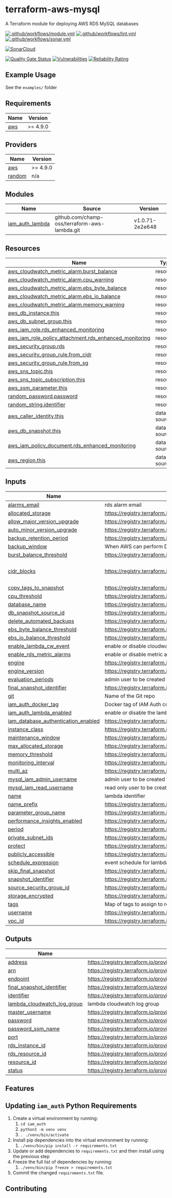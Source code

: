# terraform-aws-mysql

A Terraform module for deploying AWS RDS MySQL databases

[![.github/workflows/module.yml](https://github.com/champ-oss/terraform-aws-mysql/actions/workflows/module.yml/badge.svg?branch=main)](https://github.com/champ-oss/terraform-aws-mysql/actions/workflows/module.yml)
[![.github/workflows/lint.yml](https://github.com/champ-oss/terraform-aws-mysql/actions/workflows/lint.yml/badge.svg?branch=main)](https://github.com/champ-oss/terraform-aws-mysql/actions/workflows/lint.yml)
[![.github/workflows/sonar.yml](https://github.com/champ-oss/terraform-aws-mysql/actions/workflows/sonar.yml/badge.svg)](https://github.com/champ-oss/terraform-aws-mysql/actions/workflows/sonar.yml)

[![SonarCloud](https://sonarcloud.io/images/project_badges/sonarcloud-black.svg)](https://sonarcloud.io/summary/new_code?id=terraform-aws-mysql_champ-oss)

[![Quality Gate Status](https://sonarcloud.io/api/project_badges/measure?project=terraform-aws-mysql_champ-oss&metric=alert_status)](https://sonarcloud.io/summary/new_code?id=terraform-aws-mysql_champ-oss)
[![Vulnerabilities](https://sonarcloud.io/api/project_badges/measure?project=terraform-aws-mysql_champ-oss&metric=vulnerabilities)](https://sonarcloud.io/summary/new_code?id=terraform-aws-mysql_champ-oss)
[![Reliability Rating](https://sonarcloud.io/api/project_badges/measure?project=terraform-aws-mysql_champ-oss&metric=reliability_rating)](https://sonarcloud.io/summary/new_code?id=terraform-aws-mysql_champ-oss)

## Example Usage

See the `examples/` folder

<!-- BEGIN_TF_DOCS -->
## Requirements

| Name | Version |
|------|---------|
| <a name="requirement_aws"></a> [aws](#requirement\_aws) | >= 4.9.0 |

## Providers

| Name | Version |
|------|---------|
| <a name="provider_aws"></a> [aws](#provider\_aws) | >= 4.9.0 |
| <a name="provider_random"></a> [random](#provider\_random) | n/a |

## Modules

| Name | Source | Version |
|------|--------|---------|
| <a name="module_iam_auth_lambda"></a> [iam\_auth\_lambda](#module\_iam\_auth\_lambda) | github.com/champ-oss/terraform-aws-lambda.git | v1.0.71-2e2e648 |

## Resources

| Name | Type |
|------|------|
| [aws_cloudwatch_metric_alarm.burst_balance](https://registry.terraform.io/providers/hashicorp/aws/latest/docs/resources/cloudwatch_metric_alarm) | resource |
| [aws_cloudwatch_metric_alarm.cpu_warning](https://registry.terraform.io/providers/hashicorp/aws/latest/docs/resources/cloudwatch_metric_alarm) | resource |
| [aws_cloudwatch_metric_alarm.ebs_byte_balance](https://registry.terraform.io/providers/hashicorp/aws/latest/docs/resources/cloudwatch_metric_alarm) | resource |
| [aws_cloudwatch_metric_alarm.ebs_io_balance](https://registry.terraform.io/providers/hashicorp/aws/latest/docs/resources/cloudwatch_metric_alarm) | resource |
| [aws_cloudwatch_metric_alarm.memory_warning](https://registry.terraform.io/providers/hashicorp/aws/latest/docs/resources/cloudwatch_metric_alarm) | resource |
| [aws_db_instance.this](https://registry.terraform.io/providers/hashicorp/aws/latest/docs/resources/db_instance) | resource |
| [aws_db_subnet_group.this](https://registry.terraform.io/providers/hashicorp/aws/latest/docs/resources/db_subnet_group) | resource |
| [aws_iam_role.rds_enhanced_monitoring](https://registry.terraform.io/providers/hashicorp/aws/latest/docs/resources/iam_role) | resource |
| [aws_iam_role_policy_attachment.rds_enhanced_monitoring](https://registry.terraform.io/providers/hashicorp/aws/latest/docs/resources/iam_role_policy_attachment) | resource |
| [aws_security_group.rds](https://registry.terraform.io/providers/hashicorp/aws/latest/docs/resources/security_group) | resource |
| [aws_security_group_rule.from_cidr](https://registry.terraform.io/providers/hashicorp/aws/latest/docs/resources/security_group_rule) | resource |
| [aws_security_group_rule.from_sg](https://registry.terraform.io/providers/hashicorp/aws/latest/docs/resources/security_group_rule) | resource |
| [aws_sns_topic.this](https://registry.terraform.io/providers/hashicorp/aws/latest/docs/resources/sns_topic) | resource |
| [aws_sns_topic_subscription.this](https://registry.terraform.io/providers/hashicorp/aws/latest/docs/resources/sns_topic_subscription) | resource |
| [aws_ssm_parameter.this](https://registry.terraform.io/providers/hashicorp/aws/latest/docs/resources/ssm_parameter) | resource |
| [random_password.password](https://registry.terraform.io/providers/hashicorp/random/latest/docs/resources/password) | resource |
| [random_string.identifier](https://registry.terraform.io/providers/hashicorp/random/latest/docs/resources/string) | resource |
| [aws_caller_identity.this](https://registry.terraform.io/providers/hashicorp/aws/latest/docs/data-sources/caller_identity) | data source |
| [aws_db_snapshot.this](https://registry.terraform.io/providers/hashicorp/aws/latest/docs/data-sources/db_snapshot) | data source |
| [aws_iam_policy_document.rds_enhanced_monitoring](https://registry.terraform.io/providers/hashicorp/aws/latest/docs/data-sources/iam_policy_document) | data source |
| [aws_region.this](https://registry.terraform.io/providers/hashicorp/aws/latest/docs/data-sources/region) | data source |

## Inputs

| Name | Description | Type | Default | Required |
|------|-------------|------|---------|:--------:|
| <a name="input_alarms_email"></a> [alarms\_email](#input\_alarms\_email) | rds alarm email | `string` | `null` | no |
| <a name="input_allocated_storage"></a> [allocated\_storage](#input\_allocated\_storage) | https://registry.terraform.io/providers/hashicorp/aws/latest/docs/resources/db_instance#allocated_storage | `number` | `20` | no |
| <a name="input_allow_major_version_upgrade"></a> [allow\_major\_version\_upgrade](#input\_allow\_major\_version\_upgrade) | https://registry.terraform.io/providers/hashicorp/aws/latest/docs/resources/db_instance#allow_major_version_upgrade | `bool` | `false` | no |
| <a name="input_auto_minor_version_upgrade"></a> [auto\_minor\_version\_upgrade](#input\_auto\_minor\_version\_upgrade) | https://registry.terraform.io/providers/hashicorp/aws/latest/docs/resources/db_instance#auto_minor_version_upgrade | `bool` | `false` | no |
| <a name="input_backup_retention_period"></a> [backup\_retention\_period](#input\_backup\_retention\_period) | https://registry.terraform.io/providers/hashicorp/aws/latest/docs/resources/db_instance#backup_retention_period | `number` | `35` | no |
| <a name="input_backup_window"></a> [backup\_window](#input\_backup\_window) | When AWS can perform DB snapshots, can't overlap with maintenance window | `string` | `"06:00-06:30"` | no |
| <a name="input_burst_balance_threshold"></a> [burst\_balance\_threshold](#input\_burst\_balance\_threshold) | https://registry.terraform.io/providers/hashicorp/aws/latest/docs/resources/cloudwatch_metric_alarm#threshold | `number` | `30` | no |
| <a name="input_cidr_blocks"></a> [cidr\_blocks](#input\_cidr\_blocks) | https://registry.terraform.io/providers/hashicorp/aws/latest/docs/resources/security_group_rule#cidr_blocks | `list(string)` | <pre>[<br>  "10.0.0.0/8"<br>]</pre> | no |
| <a name="input_copy_tags_to_snapshot"></a> [copy\_tags\_to\_snapshot](#input\_copy\_tags\_to\_snapshot) | https://registry.terraform.io/providers/hashicorp/aws/latest/docs/resources/db_instance#copy_tags_to_snapshot | `bool` | `true` | no |
| <a name="input_cpu_threshold"></a> [cpu\_threshold](#input\_cpu\_threshold) | https://registry.terraform.io/providers/hashicorp/aws/latest/docs/resources/cloudwatch_metric_alarm#threshold | `number` | `90` | no |
| <a name="input_database_name"></a> [database\_name](#input\_database\_name) | https://registry.terraform.io/providers/hashicorp/aws/latest/docs/resources/db_instance#name | `string` | `"this"` | no |
| <a name="input_db_snapshot_source_id"></a> [db\_snapshot\_source\_id](#input\_db\_snapshot\_source\_id) | https://registry.terraform.io/providers/hashicorp/aws/latest/docs/data-sources/db_snapshot#db_instance_identifier | `string` | `null` | no |
| <a name="input_delete_automated_backups"></a> [delete\_automated\_backups](#input\_delete\_automated\_backups) | https://registry.terraform.io/providers/hashicorp/aws/latest/docs/resources/db_instance#delete_automated_backups | `bool` | `false` | no |
| <a name="input_ebs_byte_balance_threshold"></a> [ebs\_byte\_balance\_threshold](#input\_ebs\_byte\_balance\_threshold) | https://registry.terraform.io/providers/hashicorp/aws/latest/docs/resources/cloudwatch_metric_alarm#threshold | `number` | `30` | no |
| <a name="input_ebs_io_balance_threshold"></a> [ebs\_io\_balance\_threshold](#input\_ebs\_io\_balance\_threshold) | https://registry.terraform.io/providers/hashicorp/aws/latest/docs/resources/cloudwatch_metric_alarm#threshold | `number` | `30` | no |
| <a name="input_enable_lambda_cw_event"></a> [enable\_lambda\_cw\_event](#input\_enable\_lambda\_cw\_event) | enable or disable cloudwatch event trigger for lambda | `bool` | `true` | no |
| <a name="input_enable_rds_metric_alarms"></a> [enable\_rds\_metric\_alarms](#input\_enable\_rds\_metric\_alarms) | enable or disable metric alarms for rds | `bool` | `false` | no |
| <a name="input_engine"></a> [engine](#input\_engine) | https://registry.terraform.io/providers/hashicorp/aws/latest/docs/resources/db_instance#engine | `string` | `"mysql"` | no |
| <a name="input_engine_version"></a> [engine\_version](#input\_engine\_version) | https://registry.terraform.io/providers/hashicorp/aws/latest/docs/resources/db_instance#engine_version | `string` | `"8.0.27"` | no |
| <a name="input_evaluation_periods"></a> [evaluation\_periods](#input\_evaluation\_periods) | admin user to be created via lambda function | `number` | `1` | no |
| <a name="input_final_snapshot_identifier"></a> [final\_snapshot\_identifier](#input\_final\_snapshot\_identifier) | https://registry.terraform.io/providers/hashicorp/aws/latest/docs/resources/db_instance#final_snapshot_identifier | `string` | `null` | no |
| <a name="input_git"></a> [git](#input\_git) | Name of the Git repo | `string` | `"terraform-aws-mysql"` | no |
| <a name="input_iam_auth_docker_tag"></a> [iam\_auth\_docker\_tag](#input\_iam\_auth\_docker\_tag) | Docker tag of IAM Auth code to deploy | `string` | `"a5f43f9c4ab5d1b0be4923f58bff799e53d38753"` | no |
| <a name="input_iam_auth_lambda_enabled"></a> [iam\_auth\_lambda\_enabled](#input\_iam\_auth\_lambda\_enabled) | enable or disable the lambda for setting up iam auth | `bool` | `false` | no |
| <a name="input_iam_database_authentication_enabled"></a> [iam\_database\_authentication\_enabled](#input\_iam\_database\_authentication\_enabled) | https://registry.terraform.io/providers/hashicorp/aws/latest/docs/resources/db_instance#iam_database_authentication_enabled | `bool` | `true` | no |
| <a name="input_instance_class"></a> [instance\_class](#input\_instance\_class) | https://registry.terraform.io/providers/hashicorp/aws/latest/docs/resources/db_instance#instance_class | `string` | `"db.t3.micro"` | no |
| <a name="input_maintenance_window"></a> [maintenance\_window](#input\_maintenance\_window) | https://registry.terraform.io/providers/hashicorp/aws/latest/docs/resources/db_instance#maintenance_window | `string` | `"Sun:07:00-Sun:08:00"` | no |
| <a name="input_max_allocated_storage"></a> [max\_allocated\_storage](#input\_max\_allocated\_storage) | https://registry.terraform.io/providers/hashicorp/aws/latest/docs/resources/db_instance#max_allocated_storage | `number` | `100` | no |
| <a name="input_memory_threshold"></a> [memory\_threshold](#input\_memory\_threshold) | https://registry.terraform.io/providers/hashicorp/aws/latest/docs/resources/cloudwatch_metric_alarm#threshold | `number` | `32` | no |
| <a name="input_monitoring_interval"></a> [monitoring\_interval](#input\_monitoring\_interval) | https://registry.terraform.io/providers/hashicorp/aws/latest/docs/resources/db_instance#monitoring_interval | `number` | `60` | no |
| <a name="input_multi_az"></a> [multi\_az](#input\_multi\_az) | https://registry.terraform.io/providers/hashicorp/aws/latest/docs/resources/db_instance#multi_az | `string` | `false` | no |
| <a name="input_mysql_iam_admin_username"></a> [mysql\_iam\_admin\_username](#input\_mysql\_iam\_admin\_username) | admin user to be created via lambda function | `string` | `"db_iam_admin"` | no |
| <a name="input_mysql_iam_read_username"></a> [mysql\_iam\_read\_username](#input\_mysql\_iam\_read\_username) | read only user to be created via lambda function | `string` | `"db_iam_read"` | no |
| <a name="input_name"></a> [name](#input\_name) | lambda identifier | `string` | `"rds"` | no |
| <a name="input_name_prefix"></a> [name\_prefix](#input\_name\_prefix) | https://registry.terraform.io/providers/hashicorp/aws/latest/docs/resources/db_instance#identifier | `string` | `"mysqldb-test"` | no |
| <a name="input_parameter_group_name"></a> [parameter\_group\_name](#input\_parameter\_group\_name) | https://registry.terraform.io/providers/hashicorp/aws/latest/docs/resources/db_instance#parameter_group_name | `string` | `null` | no |
| <a name="input_performance_insights_enabled"></a> [performance\_insights\_enabled](#input\_performance\_insights\_enabled) | https://registry.terraform.io/providers/hashicorp/aws/latest/docs/resources/db_instance#performance_insights_enabled | `bool` | `false` | no |
| <a name="input_period"></a> [period](#input\_period) | https://registry.terraform.io/providers/hashicorp/aws/latest/docs/resources/cloudwatch_metric_alarm#period | `number` | `300` | no |
| <a name="input_private_subnet_ids"></a> [private\_subnet\_ids](#input\_private\_subnet\_ids) | https://registry.terraform.io/providers/hashicorp/aws/latest/docs/resources/db_subnet_group#subnet_ids | `list(string)` | n/a | yes |
| <a name="input_protect"></a> [protect](#input\_protect) | https://registry.terraform.io/providers/hashicorp/aws/latest/docs/resources/db_instance#deletion_protection | `bool` | `true` | no |
| <a name="input_publicly_accessible"></a> [publicly\_accessible](#input\_publicly\_accessible) | https://registry.terraform.io/providers/hashicorp/aws/latest/docs/resources/db_instance#publicly_accessible | `bool` | `false` | no |
| <a name="input_schedule_expression"></a> [schedule\_expression](#input\_schedule\_expression) | event schedule for lambda | `string` | `"cron(0 10 ? * 1 *)"` | no |
| <a name="input_skip_final_snapshot"></a> [skip\_final\_snapshot](#input\_skip\_final\_snapshot) | https://registry.terraform.io/providers/hashicorp/aws/latest/docs/resources/db_instance#skip_final_snapshot | `bool` | `false` | no |
| <a name="input_snapshot_identifier"></a> [snapshot\_identifier](#input\_snapshot\_identifier) | https://registry.terraform.io/providers/hashicorp/aws/latest/docs/resources/db_instance#snapshot_identifier | `string` | `null` | no |
| <a name="input_source_security_group_id"></a> [source\_security\_group\_id](#input\_source\_security\_group\_id) | https://registry.terraform.io/providers/hashicorp/aws/latest/docs/resources/security_group_rule#source_security_group_id | `string` | n/a | yes |
| <a name="input_storage_encrypted"></a> [storage\_encrypted](#input\_storage\_encrypted) | https://registry.terraform.io/providers/hashicorp/aws/latest/docs/resources/db_instance#storage_encrypted | `bool` | `true` | no |
| <a name="input_tags"></a> [tags](#input\_tags) | Map of tags to assign to resources | `map(string)` | `{}` | no |
| <a name="input_username"></a> [username](#input\_username) | https://registry.terraform.io/providers/hashicorp/aws/latest/docs/resources/db_instance#username | `string` | `"root"` | no |
| <a name="input_vpc_id"></a> [vpc\_id](#input\_vpc\_id) | https://registry.terraform.io/providers/hashicorp/aws/latest/docs/resources/security_group#vpc_id | `string` | n/a | yes |

## Outputs

| Name | Description |
|------|-------------|
| <a name="output_address"></a> [address](#output\_address) | https://registry.terraform.io/providers/hashicorp/aws/latest/docs/resources/db_instance#address |
| <a name="output_arn"></a> [arn](#output\_arn) | https://registry.terraform.io/providers/hashicorp/aws/latest/docs/resources/db_instance#arn |
| <a name="output_endpoint"></a> [endpoint](#output\_endpoint) | https://registry.terraform.io/providers/hashicorp/aws/latest/docs/resources/db_instance#endpoint |
| <a name="output_final_snapshot_identifier"></a> [final\_snapshot\_identifier](#output\_final\_snapshot\_identifier) | https://registry.terraform.io/providers/hashicorp/aws/latest/docs/resources/db_instance#final_snapshot_identifier |
| <a name="output_identifier"></a> [identifier](#output\_identifier) | https://registry.terraform.io/providers/hashicorp/aws/latest/docs/resources/db_instance#identifier |
| <a name="output_lambda_cloudwatch_log_group"></a> [lambda\_cloudwatch\_log\_group](#output\_lambda\_cloudwatch\_log\_group) | lambda cloudwatch log group |
| <a name="output_master_username"></a> [master\_username](#output\_master\_username) | https://registry.terraform.io/providers/hashicorp/aws/latest/docs/resources/db_instance#username |
| <a name="output_password"></a> [password](#output\_password) | https://registry.terraform.io/providers/hashicorp/random/latest/docs/resources/password |
| <a name="output_password_ssm_name"></a> [password\_ssm\_name](#output\_password\_ssm\_name) | https://registry.terraform.io/providers/hashicorp/aws/latest/docs/resources/ssm_parameter#name |
| <a name="output_port"></a> [port](#output\_port) | https://registry.terraform.io/providers/hashicorp/aws/latest/docs/resources/db_instance#port |
| <a name="output_rds_instance_id"></a> [rds\_instance\_id](#output\_rds\_instance\_id) | https://registry.terraform.io/providers/hashicorp/aws/latest/docs/resources/db_instance#id |
| <a name="output_rds_resource_id"></a> [rds\_resource\_id](#output\_rds\_resource\_id) | https://registry.terraform.io/providers/hashicorp/aws/latest/docs/resources/db_instance#resource_id |
| <a name="output_resource_id"></a> [resource\_id](#output\_resource\_id) | https://registry.terraform.io/providers/hashicorp/aws/latest/docs/resources/db_instance#resource_id |
| <a name="output_status"></a> [status](#output\_status) | https://registry.terraform.io/providers/hashicorp/aws/latest/docs/resources/db_instance#status |
<!-- END_TF_DOCS -->

## Features



## Updating `iam_auth` Python Requirements

1. Create a virtual environment by running:
   1. `cd iam_auth`
   2. `python3 -m venv venv`
   3. `. ./venv/bin/activate`
2. Install pip dependencies into the virtual environment by running:
   1. `./venv/bin/pip install -r requirements.txt`
3. Update or add dependencies to `requirements.txt` and then install using the previous step
4. Freeze the full list of dependencies by running:
   1. `./venv/bin/pip freeze > requirements.txt `
5. Commit the changed `requirements.txt` file.



## Contributing


